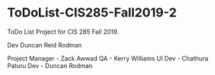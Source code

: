 # ToDoList-CIS285-Fall2019-2
ToDo List Project for CIS 285 Fall 2019.

Dev Duncan Reid Rodman


  Project Manager - Zack Awwad
  QA - Kerry Williams
  UI Dev - Chathura Paturu
  Dev - Duncan Rodman
